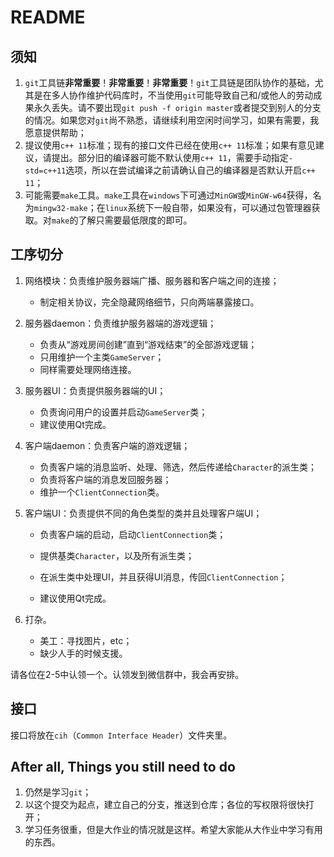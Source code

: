 # README

## 须知

1. `git`工具链**非常重要**！**非常重要**！**非常重要**！`git`工具链是团队协作的基础，尤其是在多人协作维护代码库时，不当使用`git`可能导致自己和/或他人的劳动成果永久丢失。请不要出现`git push -f origin master`或者提交到别人的分支的情况。如果您对`git`尚不熟悉，请继续利用空闲时间学习，如果有需要，我愿意提供帮助；
2. 提议使用`c++ 11`标准；现有的接口文件已经在使用`c++ 11`标准；如果有意见建议，请提出。部分旧的编译器可能不默认使用`c++ 11`，需要手动指定`-std=c++11`选项，所以在尝试编译之前请确认自己的编译器是否默认开启`c++ 11`；
3. 可能需要`make`工具。`make`工具在`windows`下可通过`MinGW`或`MinGW-w64`获得，名为`mingw32-make`；在`linux`系统下一般自带，如果没有，可以通过包管理器获取。对`make`的了解只需要最低限度的即可。

## 工序切分

1. 网络模块：负责维护服务器端广播、服务器和客户端之间的连接；
   - 制定相关协议，完全隐藏网络细节，只向两端暴露接口。

2. 服务器daemon：负责维护服务器端的游戏逻辑；
   - 负责从“游戏房间创建”直到“游戏结束”的全部游戏逻辑；
   - 只用维护一个主类`GameServer`；
   - 同样需要处理网络连接。

3. 服务器UI：负责提供服务器端的UI；
   - 负责询问用户的设置并启动`GameServer`类；
   - 建议使用Qt完成。

4. 客户端daemon：负责客户端的游戏逻辑；
   - 负责客户端的消息监听、处理、筛选，然后传递给`Character`的派生类；
   - 负责将客户端的消息发回服务器；
   - 维护一个`ClientConnection`类。

5. 客户端UI：负责提供不同的角色类型的类并且处理客户端UI；

   - 负责客户端的启动，启动`ClientConnection`类；


   - 提供基类`Character`，以及所有派生类；
   - 在派生类中处理UI，并且获得UI消息，传回`ClientConnection`；
   - 建议使用Qt完成。

6. 打杂。
   - 美工：寻找图片，etc；
   - 缺少人手的时候支援。

请各位在2-5中认领一个。认领发到微信群中，我会再安排。

## 接口

接口将放在`cih`（`Common Interface Header`）文件夹里。

## After all, Things you still need to do

1. 仍然是学习`git`；
2. 以这个提交为起点，建立自己的分支，推送到仓库；各位的写权限将很快打开；
3. 学习任务很重，但是大作业的情况就是这样。希望大家能从大作业中学习有用的东西。

